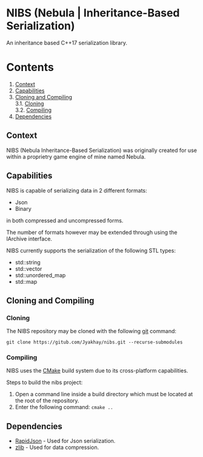 # NIBS (Nebula | Inheritance-Based Serialization)
An inheritance based C++17 serialization library.

# Contents

1. [Context](#context)
2. [Capabilities](#capabilities)
3. [Cloning and Compiling](#cloning-and-compiling)\
3.1. [Cloning](#cloning)\
3.2. [Compiling](#compiling)
4. [Dependencies](#dependencies)

## Context
NIBS (Nebula Inheritance-Based Serialization) was originally created for use within a proprietry game engine of mine named Nebula. 

## Capabilities
NIBS is capable of serializing data in 2 different formats:
- Json
- Binary

in both compressed and uncompressed forms.

The number of formats however may be extended through using the IArchive interface.

NIBS currently supports the serialization of the following STL types:
- std::string
- std::vector
- std::unordered_map
- std::map

## Cloning and Compiling

### Cloning

The NIBS repository may be cloned with the following [git](https://git-scm.com/) command:
```git
git clone https://gitub.com/Jyakhay/nibs.git --recurse-submodules
```

### Compiling

NIBS uses the [CMake](https://cmake.org/) build system due to its cross-platform capabilities.

Steps to build the nibs project:
1. Open a command line inside a build directory which must be located at the root of the repository.
2. Enter the following command: ```cmake ..```

## Dependencies

- [RapidJson](https://github.com/Tencent/rapidjson) - Used for Json serialization.
- [zlib](https://github.com/madler/zlib) - Used for data compression.